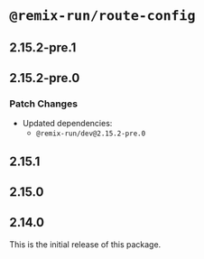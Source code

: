 # `@remix-run/route-config`

## 2.15.2-pre.1

## 2.15.2-pre.0

### Patch Changes

- Updated dependencies:
  - `@remix-run/dev@2.15.2-pre.0`

## 2.15.1

## 2.15.0

## 2.14.0

This is the initial release of this package.
